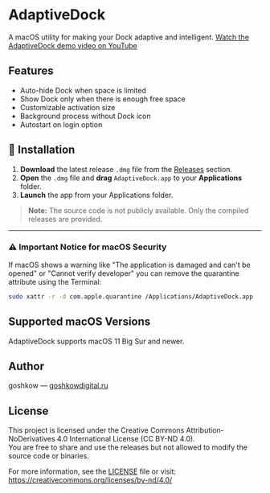 # AdaptiveDock

A macOS utility for making your Dock adaptive and intelligent.
[Watch the AdaptiveDock demo video on YouTube](https://youtu.be/HTnA-gFjP7c)

## Features

- Auto-hide Dock when space is limited  
- Show Dock only when there is enough free space  
- Customizable activation size  
- Background process without Dock icon  
- Autostart on login option  

## 🧩 Installation

1. **Download** the latest release `.dmg` file from the [Releases](https://github.com/goshkow/AdaptiveDock/releases) section.  
2. **Open** the `.dmg` file and **drag** `AdaptiveDock.app` to your **Applications** folder.  
3. **Launch** the app from your Applications folder.

> **Note:** The source code is not publicly available. Only the compiled releases are provided.

---

### ⚠️ Important Notice for macOS Security

If macOS shows a warning like "The application is damaged and can't be opened" or "Cannot verify developer" you can remove the quarantine attribute using the Terminal:

```bash
sudo xattr -r -d com.apple.quarantine /Applications/AdaptiveDock.app
```

## Supported macOS Versions

AdaptiveDock supports macOS 11 Big Sur and newer.

## Author

goshkow — [goshkowdigital.ru](https://goshkowdigital.ru)

## License

This project is licensed under the Creative Commons Attribution-NoDerivatives 4.0 International License (CC BY-ND 4.0).  
You are free to share and use the releases but not allowed to modify the source code or binaries.

For more information, see the [LICENSE](./LICENSE) file or visit:  
https://creativecommons.org/licenses/by-nd/4.0/
